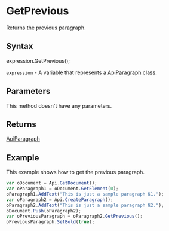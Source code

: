 # GetPrevious

Returns the previous paragraph.

## Syntax

expression.GetPrevious();

`expression` - A variable that represents a [ApiParagraph](../ApiParagraph.md) class.

## Parameters

This method doesn't have any parameters.

## Returns

[ApiParagraph](../../ApiParagraph/ApiParagraph.md)

## Example

This example shows how to get the previous paragraph.

```javascript
var oDocument = Api.GetDocument();
var oParagraph1 = oDocument.GetElement(0);
oParagraph1.AddText("This is just a sample paragraph №1.");
var oParagraph2 = Api.CreateParagraph();
oParagraph2.AddText("This is just a sample paragraph №2.");
oDocument.Push(oParagraph2);
var oPreviousParagraph = oParagraph2.GetPrevious();
oPreviousParagraph.SetBold(true);
```
